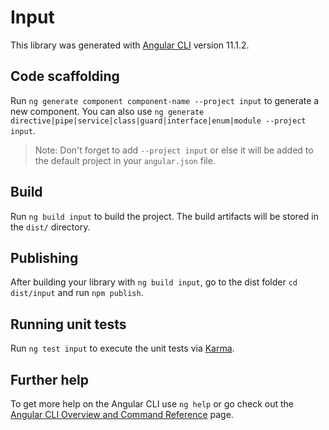 # Input

This library was generated with [Angular CLI](https://github.com/angular/angular-cli) version 11.1.2.

## Code scaffolding

Run `ng generate component component-name --project input` to generate a new component. You can also use `ng generate directive|pipe|service|class|guard|interface|enum|module --project input`.
> Note: Don't forget to add `--project input` or else it will be added to the default project in your `angular.json` file. 

## Build

Run `ng build input` to build the project. The build artifacts will be stored in the `dist/` directory.

## Publishing

After building your library with `ng build input`, go to the dist folder `cd dist/input` and run `npm publish`.

## Running unit tests

Run `ng test input` to execute the unit tests via [Karma](https://karma-runner.github.io).

## Further help

To get more help on the Angular CLI use `ng help` or go check out the [Angular CLI Overview and Command Reference](https://angular.io/cli) page.
